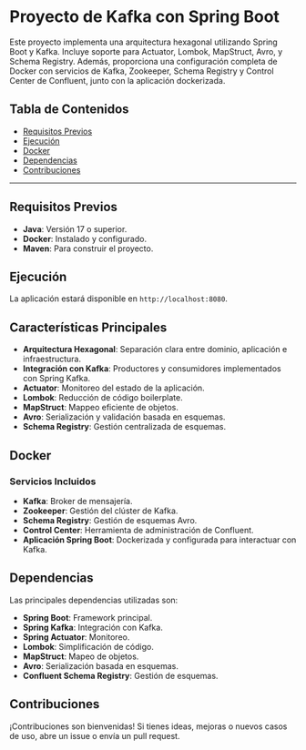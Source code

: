 # Proyecto de Kafka con Spring Boot

Este proyecto implementa una arquitectura hexagonal utilizando Spring Boot y Kafka. Incluye soporte para Actuator,
Lombok, MapStruct, Avro, y Schema Registry. Además, proporciona una configuración completa de Docker con servicios de
Kafka, Zookeeper, Schema Registry y Control Center de Confluent, junto con la aplicación dockerizada.

## Tabla de Contenidos

- [Requisitos Previos](#requisitos-previos)
- [Ejecución](#ejecución)
- [Docker](#docker)
- [Dependencias](#dependencias)
- [Contribuciones](#contribuciones)

---

## Requisitos Previos

- **Java**: Versión 17 o superior.
- **Docker**: Instalado y configurado.
- **Maven**: Para construir el proyecto.

## Ejecución

La aplicación estará disponible en `http://localhost:8080`.

## Características Principales

- **Arquitectura Hexagonal**: Separación clara entre dominio, aplicación e infraestructura.
- **Integración con Kafka**: Productores y consumidores implementados con Spring Kafka.
- **Actuator**: Monitoreo del estado de la aplicación.
- **Lombok**: Reducción de código boilerplate.
- **MapStruct**: Mappeo eficiente de objetos.
- **Avro**: Serialización y validación basada en esquemas.
- **Schema Registry**: Gestión centralizada de esquemas.

## Docker

### Servicios Incluidos

- **Kafka**: Broker de mensajería.
- **Zookeeper**: Gestión del clúster de Kafka.
- **Schema Registry**: Gestión de esquemas Avro.
- **Control Center**: Herramienta de administración de Confluent.
- **Aplicación Spring Boot**: Dockerizada y configurada para interactuar con Kafka.

## Dependencias

Las principales dependencias utilizadas son:

- **Spring Boot**: Framework principal.
- **Spring Kafka**: Integración con Kafka.
- **Spring Actuator**: Monitoreo.
- **Lombok**: Simplificación de código.
- **MapStruct**: Mapeo de objetos.
- **Avro**: Serialización basada en esquemas.
- **Confluent Schema Registry**: Gestión de esquemas.

## Contribuciones

¡Contribuciones son bienvenidas! Si tienes ideas, mejoras o nuevos casos de uso, abre un issue o envía un pull request.